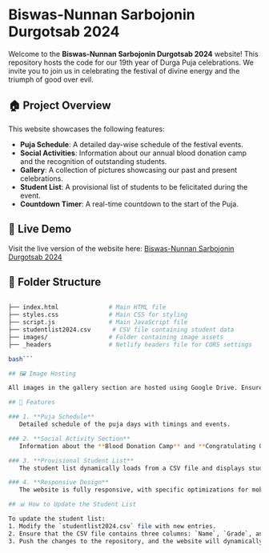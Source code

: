 # Biswas-Nunnan Sarbojonin Durgotsab 2024

Welcome to the **Biswas-Nunnan Sarbojonin Durgotsab 2024** website! This repository hosts the code for our 19th year of Durga Puja celebrations. We invite you to join us in celebrating the festival of divine energy and the triumph of good over evil.

## 🏠 Project Overview

This website showcases the following features:
- **Puja Schedule**: A detailed day-wise schedule of the festival events.
- **Social Activities**: Information about our annual blood donation camp and the recognition of outstanding students.
- **Gallery**: A collection of pictures showcasing our past and present celebrations.
- **Student List**: A provisional list of students to be felicitated during the event.
- **Countdown Timer**: A real-time countdown to the start of the Puja.

## 🚀 Live Demo

Visit the live version of the website here: [Biswas-Nunnan Sarbojonin Durgotsab 2024](https://biswasnunnansarbajonin.netlify.app/)

## 📂 Folder Structure
```bash

├── index.html              # Main HTML file
├── styles.css              # Main CSS for styling
├── script.js               # Main JavaScript file
├── studentlist2024.csv      # CSV file containing student data
├── images/                 # Folder containing image assets
├── _headers                # Netlify headers file for CORS settings

bash```

## 🖼️ Image Hosting

All images in the gallery section are hosted using Google Drive. Ensure the image links are correctly formatted for public access. To modify the gallery images, replace or add the correct image URLs in the `gallery` section of the HTML.

## 📝 Features

### 1. **Puja Schedule**
   Detailed schedule of the puja days with timings and events.

### 2. **Social Activity Section**
   Information about the **Blood Donation Camp** and **Congratulating Outstanding Students**.

### 3. **Provisional Student List**
   The student list dynamically loads from a CSV file and displays students from **Madhyamik**, **Higher Secondary**, and **Graduation**.

### 4. **Responsive Design**
   The website is fully responsive, with specific optimizations for mobile devices to ensure the best user experience.

## 📊 How to Update the Student List

To update the student list:
1. Modify the `studentlist2024.csv` file with new entries.
2. Ensure that the CSV file contains three columns: `Name`, `Grade`, and `Course`.
3. Push the changes to the repository, and the website will dynamically load the updated list.


